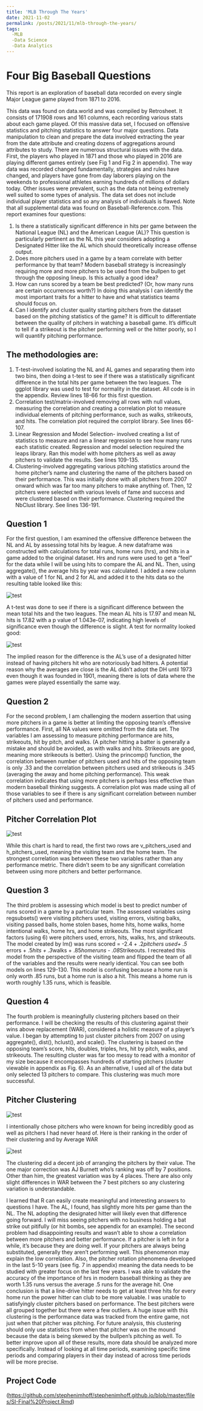 ```yaml
---
title: 'MLB Through The Years'
date: 2021-11-02
permalink: /posts/2021/11/mlb-through-the-years/
tags:
  -MLB
  -Data Science
  -Data Analytics
---
```


Four Big Baseball Questions
==========

This report is an exploration of baseball data recorded on every single Major League game played from 1871 to 2016. 

This data was found on data.world and was compiled by Retrosheet. It consists of 171908 rows and 161 columns, each recording various stats about each game played. Of this massive data set, I focused on offensive statistics and pitching statistics to answer four major questions. Data manipulation to clean and prepare the data involved extracting the year from the date attribute and creating dozens of aggregations around attributes to study. There are numerous structural issues with the data. First, the players who played in 1871 and those who played in 2016 are playing different games entirely (see Fig 1 and Fig 2 in appendix). The way data was recorded changed fundamentally, strategies and rules have changed, and players have gone from day laborers playing on the weekends to professional athletes earning hundreds of millions of dollars today. Other issues were prevalent, such as the data not being extremely well suited to some types of analysis. The data set does not include individual player statistics and so any analysis of individuals is flawed. Note that all supplemental data was found on Baseball-Reference.com.
This report examines four questions:
1.	Is there a statistically significant difference in hits per game between the National League (NL) and the American League (AL)? This question is particularly pertinent as the NL this year considers adopting a Designated Hitter like the AL which should theoretically increase offense output.
2.	Does more pitchers used in a game by a team correlate with better performance by that team? Modern baseball strategy is increasingly requiring more and more pitchers to be used from the bullpen to get through the opposing lineup. Is this actually a good idea?
3.	How can runs scored by a team be best predicted? (Or, how many runs are certain occurrences worth?) In doing this analysis I can identify the most important traits for a hitter to have and what statistics teams should focus on.
4.	Can I identify and cluster quality starting pitchers from the dataset based on the pitching statistics of the game? It is difficult to differentiate between the quality of pitchers in watching a baseball game. It’s difficult to tell if a strikeout is the pitcher performing well or the hitter poorly, so I will quantify pitching performance.

The methodologies are:
-------
1.	T-test-involved isolating the NL and AL games and separating them into two bins, then doing a t-test to see if there was a statistically significant difference in the total hits per game between the two leagues. The ggplot library was used to test for normality in the dataset. All code is in the appendix. Review lines 18-66 for this first question.
2.	Correlation test/matrix-involved removing all rows with null values, measuring the correlation and creating a correlation plot to measure individual elements of pitching performance, such as walks, strikeouts, and hits. The correlation plot required the corrplot library. See lines 66-107.
3.	Linear Regression and Model Selection- involved creating a list of statistics to measure and ran a linear regression to see how many runs each statistic created. Regression and model selection required the leaps library. Ran this model with home pitchers as well as away pitchers to validate the results. See lines 109-135.
4.	Clustering-involved aggregating various pitching statistics around the home pitcher’s name and clustering the name of the pitchers based on their performance. This was initially done with all pitchers from 2007 onward which was far too many pitchers to make anything of. Then, 12 pitchers were selected with various levels of fame and success and were clustered based on their performance. Clustering required the NbClust library. See lines 136-191.

Question 1
--------
For the first question, I am examined the offensive difference between the NL and AL by assessing total hits by league. A new dataframe was constructed with calculations for total runs, home runs (hrs), and hits in a game added to the original dataset. Hrs and runs were used to get a “feel” for the data while I will be using hits to compare the AL and NL. Then, using aggregate(), the average hits by year was calculated. I added a new column with a value of 1 for NL and 2 for AL and added it to the hits data so the resulting table looked like this:

![test](https://github.com/stephenimhoff/stephenimhoff.github.io/blob/master/images/Table1.JPG?raw=True)

A t-test was done to see if there is a significant difference between the mean total hits and the two leagues. The mean AL hits is 17.97 and mean NL hits is 17.82 with a p value of 1.043e-07, indicating high levels of significance even though the difference is slight. A test for normality looked good:

![test](https://github.com/stephenimhoff/stephenimhoff.github.io/blob/master/images/fig5.JPG?raw=True)

The implied reason for the difference is the AL’s use of a designated hitter instead of having pitchers hit who are notoriously bad hitters. A potential reason why the averages are close is the AL didn’t adopt the DH until 1973 even though it was founded in 1901, meaning there is lots of data where the games were played essentially the same way. 

Question 2
--------
For the second problem, I am challenging the modern assertion that using more pitchers in a game is better at limiting the opposing team’s offensive performance. First, all NA values were omitted from the data set. The variables I am assessing to measure pitching performance are hits, strikeouts, hit by pitch, and walks. (A pitcher hitting a batter is generally a mistake and should be avoided, as with walks and hits. Strikeouts are good, meaning more strikeouts is better). Using the princomp() function, the correlation between number of pitchers used and hits of the opposing team is only .33 and the correlation between pitchers used and strikeouts is .345 (averaging the away and home pitching performance). This weak correlation indicates that using more pitchers is perhaps less effective than modern baseball thinking suggests. A correlation plot was made using all of those variables to see if there is any significant correlation between number of pitchers used and performance. 

Pitcher Correlation Plot
--------
![test](https://github.com/stephenimhoff/stephenimhoff.github.io/blob/master/images/pitcher%20correlation.JPG?raw=True)

While this chart is hard to read, the first two rows are v_pitchers_used and h_pitchers_used, meaning the visiting team and the home team. The strongest correlation was between these two variables rather than any performance metric. There didn’t seem to be any significant correlation between using more pitchers and better performance. 

Question 3
--------
The third problem is assessing which model is best to predict number of runs scored in a game by a particular team. The assessed variables using regsubsets() were visiting pitchers used, visiting errors, visiting balks, visiting passed balls, home stolen bases, home hits, home walks, home intentional walks, home hrs, and home strikeouts. The most significant factors (using 6) were pitchers used, errors, hits, walks, hrs, and strikeouts. The model created by lm() was runs scored = -2.4 + .2*pitchers used+ .5* errors + .5*hits + .3*walks + .85*homeruns - .08*Strikeouts. I recreated this model from the perspective of the visiting team and flipped the team of all of the variables and the results were nearly identical. You can see both models on lines 129-130. This model is confusing because a home run is only worth .85 runs, but a home run is also a hit. This means a home run is worth roughly 1.35 runs, which is feasible.

Question 4
--------
The fourth problem is meaningfully clustering pitchers based on their performance. I will be checking the results of this clustering against their wins above replacement (WAR), considered a holistic measure of a player’s value. I began by attempting to just cluster pitchers from 2007 on using aggregate(), dist(), hclust(), and scale(). The clustering is based on the opposing team’s score, hits, doubles, triples, hrs, hit by pitch, walks, and strikeouts. The resulting cluster was far too messy to read with a monitor of my size because it encompasses hundreds of starting pitchers (cluster viewable in appendix as Fig. 6). As an alternative, I used all of the data but only selected 13 pitchers to compare. This clustering was much more successful. 

Pitcher Clustering
----------
![test](https://github.com/stephenimhoff/stephenimhoff.github.io/blob/master/images/pitcher%20cluster.JPG?raw=True)

I intentionally chose pitchers who were known for being incredibly good as well as pitchers I had never heard of. Here is their ranking in the order of their clustering and by Average WAR

![test](https://github.com/stephenimhoff/stephenimhoff.github.io/blob/master/images/pitcher%20ranking.JPG?raw=True)

The clustering did a decent job of arranging the pitchers by their value. The one major correction was AJ Burnett who’s ranking was off by 7 positions. Other than him, the greatest variation was by 4 places. There are also only slight differences in WAR between the 7 best pitchers so any clustering variation is understandable.

I learned that R can easily create meaningful and interesting answers to questions I have. The AL, I found, has slightly more hits per game than the NL. The NL adopting the designated hitter will likely even that difference going forward. I will miss seeing pitchers with no business holding a bat strike out pitifully (or hit bombs, see appendix for an example). The second problem had disappointing results and wasn’t able to show a correlation between more pitchers and better performance. If a pitcher is left in for a while, it’s because they are doing well. If your pitchers are always being substituted, generally they aren’t performing well. This phenomenon may explain the low correlation. Also, the pitcher rotation phenomena developed in the last 5-10 years (see fig. 7 in appendix) meaning the data needs to be studied with greater focus on the last few years. I was able to validate the accuracy of the importance of hrs in modern baseball thinking as they are worth 1.35 runs versus the average .5 runs for the average hit. One conclusion is that a line-drive hitter needs to get at least three hits for every home run the power hitter can club to be more valuable. I was unable to satisfyingly cluster pitchers based on performance. The best pitchers were all grouped together but there were a few outliers. A huge issue with this clustering is the performance data was tracked from the entire game, not just when that pitcher was pitching. For future analysis, this clustering should only use statistics from when that pitcher was on the mound because the data is being skewed by the bullpen’s pitching as well. To better improve upon all of these results, more data should be analyzed more specifically. Instead of looking at all time periods, examining specific time periods and comparing players in their day instead of across time periods will be more precise.


Project Code
-------
(https://github.com/stephenimhoff/stephenimhoff.github.io/blob/master/files/SI-Final%20Project.Rmd)
